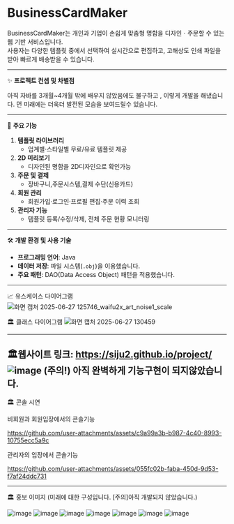 # BusinessCardMaker

BusinessCardMaker는 개인과 기업이 손쉽게 맞춤형 명함을 디자인ㆍ주문할 수 있는 웹 기반 서비스입니다.  
사용자는 다양한 템플릿 중에서 선택하여 실시간으로 편집하고, 고해상도 인쇄 파일을 받아 빠르게 배송받을 수 있습니다.

---

✨ **프로젝트 컨셉 및 차별점**  

아직 자바를 3개월~4개월 밖에 배우지 않았음에도 불구하고 , 이렇게 개발을 해냈습니다.
먼 미래에는 더욱더 발전된 모습을 보여드릴수 있습니다.

---

🌟 **주요 기능**  
1. **템플릿 라이브러리**  
   - 업계별·스타일별 무료/유료 템플릿 제공  
2. **2D 미리보기**  
   - 디자인된 명함을 2D디자인으로 확인가능  
3. **주문 및 결제**  
   - 장바구니,주문시스템,결제 수단(신용카드)  
4. **회원 관리**  
   - 회원가입·로그인·프로필 편집·주문 이력 조회  
5. **관리자 기능**  
   - 템플릿 등록/수정/삭제, 전체 주문 현황 모니터링  

---

🛠️ **개발 환경 및 사용 기술**  
- **프로그래밍 언어**: Java 
- **데이터 저장**: 파일 시스템(`.obj`)을 이용했습니다.  
- **주요 패턴**: DAO(Data Access Object) 패턴을 적용했습니다.

---

📈 유스케이스 다이어그램
![화면 캡처 2025-06-27 125746_waifu2x_art_noise1_scale](https://github.com/user-attachments/assets/06eb4803-8a93-43f2-a377-07556a4e7847)


🏛️ 클래스 다이어그램
![화면 캡처 2025-06-27 130459](https://github.com/user-attachments/assets/924146e4-ff1d-4c04-92b7-67a1e763da94)

---

🏛️웹사이트
링크: https://siju2.github.io/project/
![image](https://github.com/user-attachments/assets/a661adb8-5350-4ca1-8f04-23d67d6c78a9)
(주의!) 아직 완벽하게 기능구현이 되지않았습니다.
---

🏛️ 콘솔 시연

비회원과 회원입장에서의 콘솔기능


https://github.com/user-attachments/assets/c9a99a3b-b987-4c40-8993-10755ecc5a9c


관리자의 입장에서 콘솔기능

https://github.com/user-attachments/assets/055fc02b-faba-450d-9d53-f7af24ddc731

---


🏛️ 홍보 이미지
(미래에 대한 구성입니다. [주의]아직 개발되지 않았습니다.)

![image](https://github.com/user-attachments/assets/f1348d2b-58ac-458b-962e-cd4dd0f057d5)
![image](https://github.com/user-attachments/assets/5c848694-f23c-4d19-a5e9-d0e45dd0ad63)
![image](https://github.com/user-attachments/assets/c7ddb1c1-5263-47b1-bce8-d166daaa2c99)
![image](https://github.com/user-attachments/assets/df29459f-2e34-419f-b583-6ddffd00beed)
![image](https://github.com/user-attachments/assets/88505d40-13d5-4647-a1f3-cd689a2aa28a)
![image](https://github.com/user-attachments/assets/0712d9f9-653b-4179-8231-f7754193a49b)
![image](https://github.com/user-attachments/assets/27eb643a-47a8-4df3-9b23-1840600d5c33)







